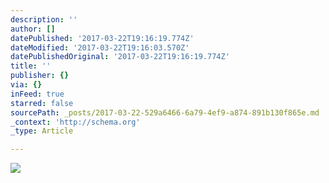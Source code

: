 ```yaml
---
description: ''
author: []
datePublished: '2017-03-22T19:16:19.774Z'
dateModified: '2017-03-22T19:16:03.570Z'
datePublishedOriginal: '2017-03-22T19:16:19.774Z'
title: ''
publisher: {}
via: {}
inFeed: true
starred: false
sourcePath: _posts/2017-03-22-529a6466-6a79-4ef9-a874-891b130f865e.md
_context: 'http://schema.org'
_type: Article

---
```

![](https://the-grid-user-content.s3-us-west-2.amazonaws.com/677600f3-24cf-45e0-8c16-40813e01a36d.jpg)